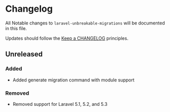 # Changelog

All Notable changes to `laravel-unbreakable-migrations` will be documented in this file.

Updates should follow the [Keep a CHANGELOG](http://keepachangelog.com/) principles.

## Unreleased

### Added

- Added generate migration command with module support

### Removed

- Removed support for Laravel 5.1, 5.2, and 5.3
